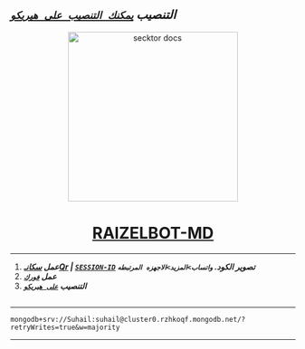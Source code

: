   ## ***التنصيب [`يمكنك التنصيب على هيريكو`]( https://dashboard.heroku.com/new?template=https://github.com/Raizel-2023/Raizel_v3)***

  

 
  <p align="center">  
  <a href="https://telegra.ph/file/5fa44c1eee82661750fd5.jpg">
    <img alt="secktor docs" height="300" src="https://telegra.ph/file/5fa44c1eee82661750fd5.jpg">
    <h1 align="center"> RAIZELBOT-MD </h1>
  </a>
 

---
1. ***عمل [سكانـQr](https://replit.com/@SuhailTechInfo/Secktor-Md?v=1) | [`SESSION-ID`](https://secktoruserbot.onrender.com/) تصوير الكود. `واتساب>المزيد>الاجهزه المرتبطه`***
2.  ***عمل [`فورك`](https://github.com/Raizel-2023/RAIZEL_BOT/fork)***
3.  ***التنصيب [`على هيريكو`]( https://dashboard.heroku.com/new?template=https://github.com/Mikasa665/Mikasa)***
##



---
```
mongodb+srv://Suhail:suhail@cluster0.rzhkoqf.mongodb.net/?retryWrites=true&w=majority
```
---

